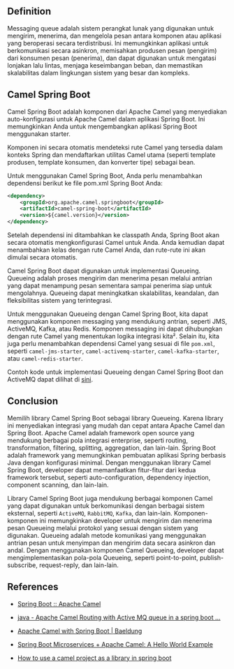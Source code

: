 ## Definition

Messaging queue adalah sistem perangkat lunak yang digunakan untuk mengirim, menerima, dan mengelola pesan antara komponen atau aplikasi yang beroperasi secara terdistribusi. Ini memungkinkan aplikasi untuk berkomunikasi secara asinkron, memisahkan produsen pesan (pengirim) dari konsumen pesan (penerima), dan dapat digunakan untuk mengatasi lonjakan lalu lintas, menjaga keseimbangan beban, dan memastikan skalabilitas dalam lingkungan sistem yang besar dan kompleks. 

## Camel Spring Boot

Camel Spring Boot adalah komponen dari Apache Camel yang menyediakan auto-konfigurasi untuk Apache Camel dalam aplikasi Spring Boot. Ini memungkinkan Anda untuk mengembangkan aplikasi Spring Boot menggunakan starter.

Komponen ini secara otomatis mendeteksi rute Camel yang tersedia dalam konteks Spring dan mendaftarkan utilitas Camel utama (seperti template produsen, template konsumen, dan konverter tipe) sebagai bean.

Untuk menggunakan Camel Spring Boot, Anda perlu menambahkan dependensi berikut ke file pom.xml Spring Boot Anda:

```xml
<dependency>
    <groupId>org.apache.camel.springboot</groupId>
    <artifactId>camel-spring-boot</artifactId>
    <version>${camel.version}</version>
</dependency>
```

Setelah dependensi ini ditambahkan ke classpath Anda, Spring Boot akan secara otomatis mengkonfigurasi Camel untuk Anda. Anda kemudian dapat menambahkan kelas dengan rute Camel Anda, dan rute-rute ini akan dimulai secara otomatis.

Camel Spring Boot dapat digunakan untuk implementasi Queueing. Queueing adalah proses mengirim dan menerima pesan melalui antrian yang dapat menampung pesan sementara sampai penerima siap untuk mengolahnya. Queueing dapat meningkatkan skalabilitas, keandalan, dan fleksibilitas sistem yang terintegrasi.

Untuk menggunakan Queueing dengan Camel Spring Boot, kita dapat menggunakan komponen messaging yang mendukung antrian, seperti JMS, ActiveMQ, Kafka, atau Redis. Komponen messaging ini dapat dihubungkan dengan rute Camel yang menentukan logika integrasi kita². Selain itu, kita juga perlu menambahkan dependensi Camel yang sesuai di file `pom.xml`, seperti `camel-jms-starter`, `camel-activemq-starter`, `camel-kafka-starter`, atau `camel-redis-starter`.

Contoh kode untuk implementasi Queueing dengan Camel Spring Boot dan ActiveMQ dapat dilihat di [sini](https://access.redhat.com/documentation/en-us/red_hat_integration/2022.q4/html/getting_started_with_camel_spring_boot/getting-started-with-camel-spring-boot_csb).

## Conclusion

Memilih library Camel Spring Boot sebagai library Queueing. Karena library ini menyediakan integrasi yang mudah dan cepat antara Apache Camel dan Spring Boot. Apache Camel adalah framework open source yang mendukung berbagai pola integrasi enterprise, seperti routing, transformation, filtering, splitting, aggregation, dan lain-lain. Spring Boot adalah framework yang memungkinkan pembuatan aplikasi Spring berbasis Java dengan konfigurasi minimal. Dengan menggunakan library Camel Spring Boot, developer dapat memanfaatkan fitur-fitur dari kedua framework tersebut, seperti auto-configuration, dependency injection, component scanning, dan lain-lain.

Library Camel Spring Boot juga mendukung berbagai komponen Camel yang dapat digunakan untuk berkomunikasi dengan berbagai sistem eksternal, seperti `ActiveMQ`, `RabbitMQ`, `Kafka`, dan lain-lain. Komponen-komponen ini memungkinkan developer untuk mengirim dan menerima pesan Queueing melalui protokol yang sesuai dengan sistem yang digunakan. Queueing adalah metode komunikasi yang menggunakan antrian pesan untuk menyimpan dan mengirim data secara asinkron dan andal. Dengan menggunakan komponen Camel Queueing, developer dapat mengimplementasikan pola-pola Queueing, seperti point-to-point, publish-subscribe, request-reply, dan lain-lain.

## References

- [Spring Boot :: Apache Camel](https://camel.apache.org/camel-spring-boot/4.0.x/spring-boot.html)

- [java - Apache Camel Routing with Active MQ queue in a spring boot ...](https://stackoverflow.com/questions/61792540/apache-camel-routing-with-active-mq-queue-in-a-spring-boot-application)

- [Apache Camel with Spring Boot | Baeldung](https://www.baeldung.com/apache-camel-spring-boot)

- [Spring Boot Microservices + Apache Camel: A Hello World Example](https://dzone.com/articles/spring-boot-microservices-apache-camel-hello-world)

- [How to use a camel project as a library in spring boot](https://stackoverflow.com/questions/75533599/how-to-use-a-camel-project-as-a-library-in-spring-boot)